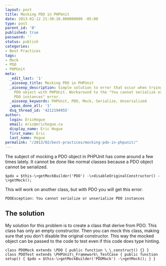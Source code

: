 ```yaml
---
layout: post
title: Mocking PDO in PHPUnit
date: 2013-02-12 21:30:10.000000000 -05:00
type: post
parent_id: '0'
published: true
password: ''
status: publish
categories:
- Best Practices
tags:
- Mock
- PDO
- PHPUnit
meta:
  _edit_last: '1'
  _aioseop_title: Mocking PDO in PHPUnit
  _aioseop_description: Simple solution to error that occur when trying to mock a
    PDO object with PHPUnit. Workaround to the "You cannot serialize or unserialize
    PDO instances" error.
  _aioseop_keywords: PHPUnit, PDO, Mock, Serialize, Unserialized
  _wpas_done_all: '1'
  dsq_thread_id: '4212194955'
author:
  login: EricHogue
  email: eric@erichogue.ca
  display_name: Eric Hogue
  first_name: Eric
  last_name: Hogue
permalink: "/2013/02/best-practices/mocking-pdo-in-phpunit/"
---
```

The subject of mocking a PDO object in PHPUnit has come around a few times lately. It cannot be done like normal classes because a PDO object cannot be serialized.

```
$pdo = $this-\>getMockBuilder('PDO') -\>disableOriginalConstructor() -\>getMock();
```

This will work on another class, but with PDO you will get this error:

```
PDOException: You cannot serialize or unserialize PDO instances
```

## The solution

My solution for this problem is to create a class that derive from PDO. This class has only an empty constructor. Then you can mock this class, making sure that you don't disable the original constructor. This way the mocked object can be passed to the code to test even if this code does type hinting.

```
class PDOMock extends \PDO { public function \_\_construct() {} } class PDOTest extends \PHPUnit\_Framework\_TestCase { public function setup() { $pdo = $this-\>getMockBuilder('PDOMock') -\>getMock(); } }
```
